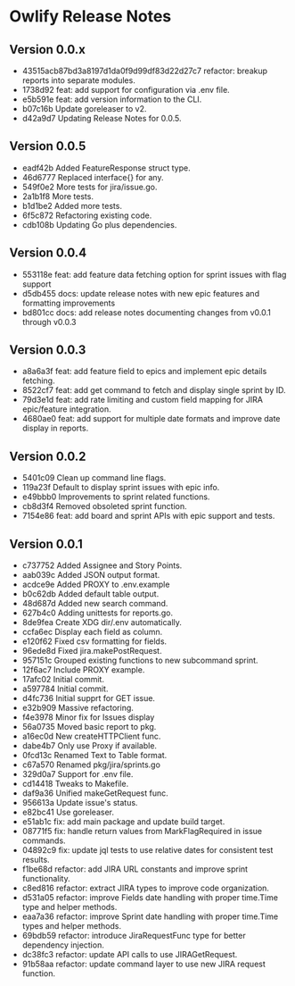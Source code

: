 # Owlify Release Notes

## Version 0.0.x

- 43515acb87bd3a8197d1da0f9d99df83d22d27c7 refactor: breakup reports into separate modules.
- 1738d92 feat: add support for configuration via .env file.
- e5b591e feat: add version information to the CLI.
- b07c16b Update goreleaser to v2.
- d42a9d7 Updating Release Notes for 0.0.5.

## Version 0.0.5

- eadf42b Added FeatureResponse struct type.
- 46d6777 Replaced interface{} for any.
- 549f0e2 More tests for jira/issue.go.
- 2a1b1f8 More tests.
- b1d1be2 Added more tests.
- 6f5c872 Refactoring existing code.
- cdb108b Updating Go plus dependencies.

## Version 0.0.4

- 553118e feat: add feature data fetching option for sprint issues with flag support
- d5db455 docs: update release notes with new epic features and formatting improvements
- bd801cc docs: add release notes documenting changes from
v0.0.1 through v0.0.3

## Version 0.0.3

- a8a6a3f feat: add feature field to epics and implement epic details fetching.
- 8522cf7 feat: add get command to fetch and display single sprint by ID.
- 79d3e1d feat: add rate limiting and custom field mapping for JIRA epic/feature integration.
- 4680ae0 feat: add support for multiple date formats and improve date display in reports.

## Version 0.0.2

- 5401c09 Clean up command line flags.
- 119a23f Default to display sprint issues with epic info.
- e49bbb0 Improvements to sprint related functions.
- cb8d3f4 Removed obsoleted sprint function.
- 7154e86 feat: add board and sprint APIs with epic support and tests.

## Version 0.0.1

- c737752 Added Assignee and Story Points.
- aab039c Added JSON output format.
- acdce9e Added PROXY to .env.example
- b0c62db Added default table output.
- 48d687d Added new search command.
- 627b4c0 Adding unittests for reports.go.
- 8de9fea Create XDG dir/.env automatically.
- ccfa6ec Display each field as column.
- e120f62 Fixed csv formatting for fields.
- 96ede8d Fixed jira.makePostRequest.
- 957151c Grouped existing functions to new subcommand sprint.
- 12f6ac7 Include PROXY example.
- 17afc02 Initial commit.
- a597784 Initial commit.
- d4fc736 Initial supprt for GET issue.
- e32b909 Massive refactoring.
- f4e3978 Minor fix for Issues display
- 56a0735 Moved basic report to pkg.
- a16ec0d New createHTTPClient func.
- dabe4b7 Only use Proxy if available.
- 0fcd13c Renamed Text to Table format.
- c67a570 Renamed pkg/jira/sprints.go
- 329d0a7 Support for .env file.
- cd14418 Tweaks to Makefile.
- daf9a36 Unified makeGetRequest func.
- 956613a Update issue's status.
- e82bc41 Use goreleaser.
- e51ab1c fix: add main package and update build target.
- 08771f5 fix: handle return values from MarkFlagRequired in issue commands.
- 04892c9 fix: update jql tests to use relative dates for consistent test results.
- f1be68d refactor: add JIRA URL constants and improve sprint functionality.
- c8ed816 refactor: extract JIRA types to improve code organization.
- d531a05 refactor: improve Fields date handling with proper time.Time type and helper methods.
- eaa7a36 refactor: improve Sprint date handling with proper time.Time types and helper methods.
- 69bdb59 refactor: introduce JiraRequestFunc type for better dependency injection.
- dc38fc3 refactor: update API calls to use JIRAGetRequest.
- 91b58aa refactor: update command layer to use new JIRA request function.
